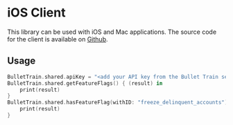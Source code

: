 # iOS Client

This library can be used with iOS and Mac applications. The source code for the client is available on [Github](https://github.com/BulletTrainHQ/bullet-train-ios-client).

## Usage

```swift
BulletTrain.shared.apiKey = "<add your API key from the Bullet Train settings page>"
BulletTrain.shared.getFeatureFlags() { (result) in
    print(result)
}
BulletTrain.shared.hasFeatureFlag(withID: "freeze_delinquent_accounts") { (result) in
    print(result)
}
```

